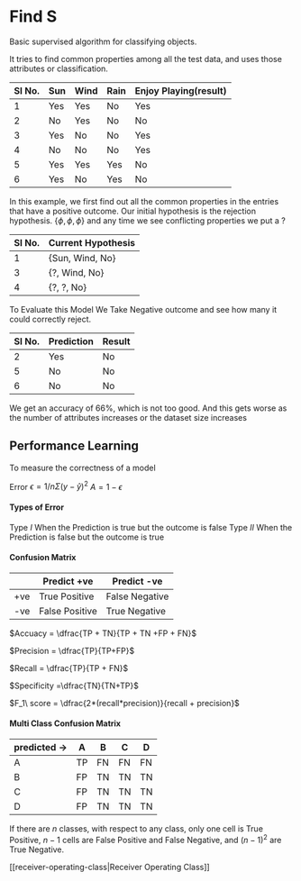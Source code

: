 
# Find S
Basic supervised algorithm for classifying objects.

It tries to find common properties among all the test data, and uses those attributes or classification.

| Sl No. | Sun | Wind | Rain | Enjoy Playing(result) |
| ------ | --- | ---- | ---- | --------------------- |
| 1      | Yes | Yes  | No   | Yes                   |
| 2      | No  | Yes  | No   | No                    |
| 3      | Yes | No   | No   | Yes                   |
| 4      | No  | No   | No   | Yes                   |
| 5      | Yes | Yes  | Yes  | No                    |
| 6      | Yes | No   | Yes  | No                    |

In this example, we first find out all the common properties in the entries that have a positive outcome. Our initial hypothesis is the rejection hypothesis. ${\{ \phi, \phi, \phi\}}$ and any time we see conflicting properties we put a $?$

| Sl No. | Current Hypothesis |
| ------ | ------------------ |
| 1      | {Sun, Wind, No}    |
| 3      | {?, Wind, No}      |
| 4      | {?, ?, No}         |

To Evaluate this Model We Take Negative outcome and see how many it could correctly reject.

| Sl No. | Prediction | Result |
| ------ | ---------- | ------ |
| 2      | Yes        | No     |
| 5      | No         | No     |
| 6      | No         | No       |

We get an accuracy of 66%, which is not too good. And this gets worse as the number of attributes increases or the dataset size increases



## Performance Learning



To measure the correctness of a model

 Error  $\epsilon = 1/n \Sigma(y- \hat{y})^2$
          $A = 1- \epsilon$

#### Types of Error
Type $I$ When the Prediction is true but the outcome is false
Type $II$ When the Prediction is false but the outcome is true


#### Confusion Matrix

|     | Predict +ve    | Predict -ve    |
| --- | -------------- | -------------- |
| +ve | True Positive  | False Negative |
| -ve | False Positive | True Negative  |

$Accuacy = \dfrac{TP + TN}{TP + TN +FP + FN}$

$Precision = \dfrac{TP}{TP+FP}$

$Recall = \dfrac{TP}{TP + FN}$

$Specificity =\dfrac{TN}{TN+TP}$

$F_1\ score = \dfrac{2*(recall*precision)}{recall + precision}$
#### Multi Class Confusion Matrix

| predicted -> | A   | B   | C   | D   |
| ------------ | --- | --- | --- | --- |
| A            | TP  | FN  | FN  | FN  |
| B            | FP  | TN  | TN  | TN  |
| C            | FP  | TN  | TN  | TN  |
| D            | FP  | TN  | TN  | TN  |

If there are $n$ classes, with respect to any class, only one cell is True Positive, $n-1$  cells are False Positive and False Negative, and $(n-1)^2$ are True Negative.



[[receiver-operating-class|Receiver Operating Class]]


